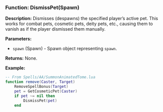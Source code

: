 ### Function: DismissPet(Spawn)

**Description:**
Dismisses (despawns) the specified player’s active pet. This works for combat pets, cosmetic pets, deity pets, etc., causing them to vanish as if the player dismissed them manually.

**Parameters:**
- `spawn` (Spawn) - Spawn object representing `spawn`.

**Returns:** None.

**Example:**

```lua
-- From Spells/AA/SummonAnimatedTome.lua
function remove(Caster, Target)
    RemoveSpellBonus(Target)
    pet = GetCosmeticPet(Caster)
    if pet ~= nil then
        DismissPet(pet)
    end
```
